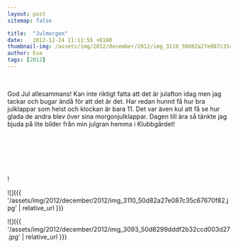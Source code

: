 ```yaml
---
layout: post
sitemap: false

title:  "Julmorgon"
date:   2012-12-24 11:11:55 +0100
thumbnail-img: /assets/img/2012/december/2012/img_3110_50d82a27e087c35c67670f82.jpg
author: Eva
tags: [2012]
---
```





 



God Jul allesammans! Kan inte riktigt fatta att det är julafton idag men jag tackar och bugar ändå för att det är det. Har redan hunnit få hur bra julklappar som helst och klockan är bara 11. Det var även kul att få se hur glada de andra blev över sina morgonjulklappar. Dagen till ära så tänkte jag bjuda på lite bilder från min julgran hemma i Klubbgärdet!




 




 







 



!

![]({{ '/assets/img/2012/december/2012/img_3110_50d82a27e087c35c67670f82.jpg'  | relative_url }})

![]({{ '/assets/img/2012/december/2012/img_3093_50d8299dddf2b32ccd003d27.jpg'  | relative_url }})

